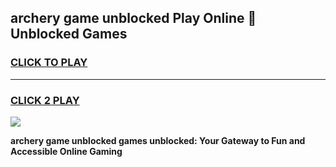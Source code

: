 
## archery game unblocked Play Online 👋 Unblocked Games
<h3>
<a href="https://premium.freeplayer.one?title=archery_game_unblocked&ref=19F">CLICK TO PLAY</a></h3>
<hr>

<h3>
<a href="https://premium.freeplayer.one?title=archery_game_unblocked&ref=19F">CLICK 2 PLAY</a>
  
</h3>

<a href="https://premium.freeplayer.one?title=archery_game_unblocked&ref=19F"><img src="https://clearcache.store/games.png"></a>


**archery game unblocked games unblocked: Your Gateway to Fun and Accessible Online Gaming**
